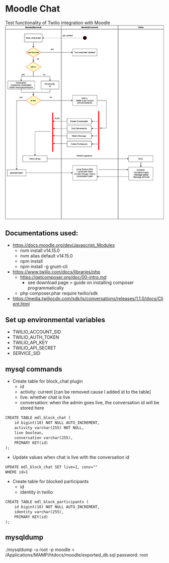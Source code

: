 <!-- ABOUT THE PROJECT -->
# Moodle Chat
Test functionality of Twilio integration with Moodle
![Alt text](moodle.png)

## Documentations used:
* https://docs.moodle.org/dev/Javascript_Modules
    * nvm install v14.15.0
    * nvm alias default v14.15.0
    * npm install
    * npm install -g grunt-cli
* https://www.twilio.com/docs/libraries/php
    * https://getcomposer.org/doc/00-intro.md
        * see download page > guide on installing composer programmatically
    * php composer.phar require twilio/sdk
* https://media.twiliocdn.com/sdk/js/conversations/releases/1.1.0/docs/Client.html
<!-- * https://gist.github.com/yehgdotnet/fd9b86a08c5e0c03fa57ad3ae8217892 -->

## Set up environmental variables
* TWILIO_ACCOUNT_SID 
* TWILIO_AUTH_TOKEN
* TWILIO_API_KEY
* TWILIO_API_SECRET
* SERVICE_SID

## mysql commands
* Create table for block_chat plugin
    * id
    * activity: current [can be removed cause I added id to the table]
    * live: whether chat is live
    * conversation: when the admin goes live, the conversation id will be stored here
```
CREATE TABLE mdl_block_chat (
    id bigint(10) NOT NULL AUTO_INCREMENT,
    activity varchar(255) NOT NULL,
    live boolean,
    conversation varchar(255),
    PRIMARY KEY(id)
);
```
* Update values when chat is live with the conversation id
```
UPDATE mdl_block_chat SET live=1, conv=""
WHERE id=1
```
* Create table for blocked participants
    * id
    * identity in twilio
```
CREATE TABLE mdl_block_participants (
    id bigint(10) NOT NULL AUTO_INCREMENT,
    identity varchar(255),
    PRIMARY KEY(id)
);
```
## mysqldump
./mysqldump -u root -p moodle > /Applications/MAMP/htdocs/moodle/exported_db.sql
password: root
